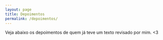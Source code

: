 ```yaml
---
layout: page
title: Depoimentos
permalink: /depoimentos/
---
```


Veja abaixo os depoimentos de quem já teve um texto revisado por mim. <3
